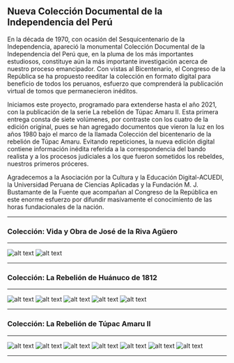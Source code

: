## Nueva Colección Documental de la Independencia del Perú

En la década de 1970, con ocasión del Sesquicentenario de la Independencia, apareció la monumental Colección Documental de la Independencia del Perú que, en la pluma de los más importantes estudiosos, constituye aún la más importante investigación acerca de nuestro proceso emancipador. Con vistas al Bicentenario, el Congreso de la República se ha propuesto reeditar la colección en formato digital para beneficio de todos los peruanos, esfuerzo que comprenderá la publicación virtual de tomos que permanecieron inéditos.

Iniciamos este proyecto, programado para extenderse hasta el año 2021, con la publicación de la serie La rebelión de Túpac Amaru II. Esta primera entrega consta de siete volúmenes, por contraste con los cuatro de la edición original, pues se han agregado documentos que vieron la luz en los años 1980 bajo el marco de la llamada Colección del bicentenario de la rebelión de Túpac Amaru. Evitando repeticiones, la nueva edición digital contiene información inédita referida a la correspondencia del bando realista y a los procesos judiciales a los que fueron sometidos los rebeldes, nuestros primeros próceres.

Agradecemos a la Asociación por la Cultura y la Educación Digital-ACUEDI, la Universidad Peruana de Ciencias Aplicadas y la Fundación M. J. Bustamante de la Fuente que acompañan al Congreso de la República en este enorme esfuerzo por difundir masivamente el conocimiento de las horas fundacionales de la nación.

[IMG01]: https://raw.githubusercontent.com/jnreynoso/collection-independence-peru/master/images/JRA-01.png "Vida y Obra de José de la Riva Aguero - 1"

[IMG02]: https://raw.githubusercontent.com/jnreynoso/collection-independence-peru/master/images/JRA-02.png "Vida y Obra de José de la Riva Aguero - 2"

[IMG03]: https://raw.githubusercontent.com/jnreynoso/collection-independence-peru/master/images/rebelion-huanuco-V1.jpg "La Rebelión de Huánuco - 1"

[IMG04]: https://raw.githubusercontent.com/jnreynoso/collection-independence-peru/master/images/rebelion-huanuco-V2.jpg "La Rebelión de Huánuco - 2"

[IMG05]: https://raw.githubusercontent.com/jnreynoso/collection-independence-peru/master/images/rebelion-huanuco-V3.jpg "La Rebelión de Huánuco - 3"

[IMG06]: https://raw.githubusercontent.com/jnreynoso/collection-independence-peru/master/images/rebelion-huanuco-V4.jpg "La Rebelión de Huánuco - 4"

[IMG07]: https://raw.githubusercontent.com/jnreynoso/collection-independence-peru/master/images/rebelion-huanuco-V5.jpg "La Rebelión de Huánuco - 5"

[IMG08]: https://raw.githubusercontent.com/jnreynoso/collection-independence-peru/master/images/rebelion-tupac-amaru-V1.jpg "La Rebelión de Túpac Amaru II - 1"

[IMG09]: https://raw.githubusercontent.com/jnreynoso/collection-independence-peru/master/images/rebelion-tupac-amaru-V2.jpg "La Rebelión de Túpac Amaru II - 2"

[IMG10]: https://raw.githubusercontent.com/jnreynoso/collection-independence-peru/master/images/rebelion-tupac-amaru-V3.jpg "La Rebelión de Túpac Amaru II - 3"

[IMG11]: https://raw.githubusercontent.com/jnreynoso/collection-independence-peru/master/images/rebelion-tupac-amaru-V4.jpg "La Rebelión de Túpac Amaru II - 4"

[IMG12]: https://raw.githubusercontent.com/jnreynoso/collection-independence-peru/master/images/rebelion-tupac-amaru-V5.jpg "La Rebelión de Túpac Amaru II - 5"

[IMG13]: https://raw.githubusercontent.com/jnreynoso/collection-independence-peru/master/images/rebelion-tupac-amaru-V6.jpg "La Rebelión de Túpac Amaru II - 6"

[IMG14]: https://raw.githubusercontent.com/jnreynoso/collection-independence-peru/master/images/rebelion-tupac-amaru-V7.jpg "La Rebelión de Túpac Amaru II - 7"

***
### Colección: Vida y Obra de José de la Riva Agüero
***
![alt text][IMG01]
![alt text][IMG02]
***

### Colección: La Rebelión de Huánuco de 1812
***
![alt text][IMG03]
![alt text][IMG04]
![alt text][IMG05]
![alt text][IMG06]
![alt text][IMG07]
***

### Colección: La Rebelión de Túpac Amaru II
***
![alt text][IMG08]
![alt text][IMG09]
![alt text][IMG10]
![alt text][IMG11]
![alt text][IMG12]
![alt text][IMG13]
![alt text][IMG14]
***
